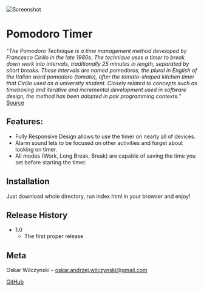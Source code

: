 ![Screenshot](https://snag.gy/bRZJwl.jpg)

# Pomodoro Timer
"_The Pomodoro Technique is a time management method developed by Francesco Cirillo in the late 1980s. 
The technique uses a timer to break down work into intervals, traditionally 25 minutes in length, separated by short breaks. 
These intervals are named pomodoros, the plural in English of the Italian word pomodoro (tomato), 
after the tomato-shaped kitchen timer that Cirillo used as a university student.
Closely related to concepts such as timeboxing and iterative and incremental development used in software design, 
the method has been adopted in pair programming contexts._"  
[Source](https://en.wikipedia.org/wiki/Pomodoro_Technique)

## Features:
* Fully Responsive Design allows to use the timer on nearly all of devices.
* Alarm sound lets to be focused on other activities and forget about looking on timer.
* All modes (Work, Long Break, Break) are capable of saving the time you set before starting the timer.

## Installation

Just download whole directory, run index.html in your browser and enjoy!

## Release History

* 1.0
    * The first proper release

## Meta

Oskar Wilczynski – oskar.andrzej.wilczynski@gmail.com

[GitHub](https://github.com/oskarwilczynski)
